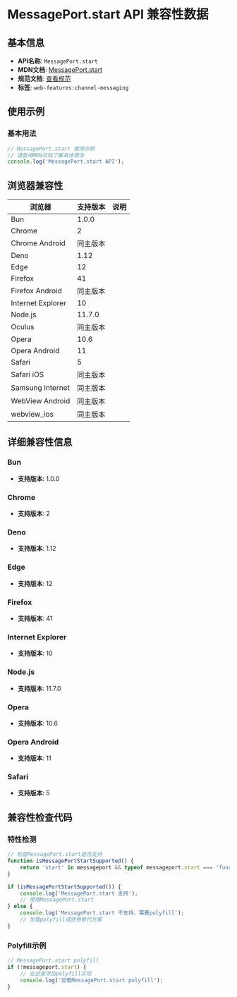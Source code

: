 # MessagePort.start API 兼容性数据

## 基本信息

- **API名称**: `MessagePort.start`
- **MDN文档**: [MessagePort.start](https://developer.mozilla.org/docs/Web/API/MessagePort/start)
- **规范文档**: [查看规范](https://html.spec.whatwg.org/multipage/web-messaging.html#dom-messageport-start-dev)
- **标签**: `web-features:channel-messaging`

## 使用示例

### 基本用法

```javascript
// MessagePort.start 使用示例
// 请查阅MDN文档了解具体用法
console.log('MessagePort.start API');
```

## 浏览器兼容性

| 浏览器 | 支持版本 | 说明 |
|--------|----------|------|
| Bun | 1.0.0 |  |
| Chrome | 2 |  |
| Chrome Android | 同主版本 |  |
| Deno | 1.12 |  |
| Edge | 12 |  |
| Firefox | 41 |  |
| Firefox Android | 同主版本 |  |
| Internet Explorer | 10 |  |
| Node.js | 11.7.0 |  |
| Oculus | 同主版本 |  |
| Opera | 10.6 |  |
| Opera Android | 11 |  |
| Safari | 5 |  |
| Safari iOS | 同主版本 |  |
| Samsung Internet | 同主版本 |  |
| WebView Android | 同主版本 |  |
| webview_ios | 同主版本 |  |

## 详细兼容性信息

### Bun

- **支持版本**: 1.0.0

### Chrome

- **支持版本**: 2

### Deno

- **支持版本**: 1.12

### Edge

- **支持版本**: 12

### Firefox

- **支持版本**: 41

### Internet Explorer

- **支持版本**: 10

### Node.js

- **支持版本**: 11.7.0

### Opera

- **支持版本**: 10.6

### Opera Android

- **支持版本**: 11

### Safari

- **支持版本**: 5

## 兼容性检查代码

### 特性检测

```javascript
// 检查MessagePort.start是否支持
function isMessagePortStartSupported() {
    return 'start' in messageport && typeof messageport.start === 'function';
}

if (isMessagePortStartSupported()) {
    console.log('MessagePort.start 支持');
    // 使用MessagePort.start
} else {
    console.log('MessagePort.start 不支持，需要polyfill');
    // 加载polyfill或使用替代方案
}
```

### Polyfill示例

```javascript
// MessagePort.start polyfill
if (!messageport.start) {
    // 在这里添加polyfill实现
    console.log('加载MessagePort.start polyfill');
}
```

